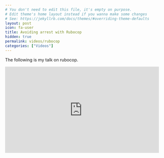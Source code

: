 ```yaml
---
# You don't need to edit this file, it's empty on purpose.
# Edit theme's home layout instead if you wanna make some changes
# See: https://jekyllrb.com/docs/themes/#overriding-theme-defaults
layout: post
icon: fa-user
title: Avoiding arrest with Rubocop
hidden: true
permalink: videos/rubocop
categories: ["Videos"]
---
```


The following is my talk on rubocop.

<style>.embed-container { position: relative; padding-bottom: 56.25%; height: 0; overflow: hidden; max-width: 100%; } .embed-container iframe, .embed-container object, .embed-container embed { position: absolute; top: 0; left: 0; width: 100%; height: 100%; }</style><div class='embed-container'><iframe src="https://www.youtube.com/embed/PkZTlvLmpvw" frameborder="0"

allow="accelerometer; autoplay; encrypted-media; gyroscope; picture-in-picture" allowfullscreen></iframe></div>

<br>
